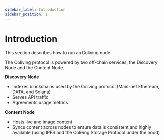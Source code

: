 ```yaml
---
sidebar_label: Introduction
sidebar_position: 1
---
```


# Introduction

This section describes how to run an Coliving node.

The Coliving protocol is powered by two off-chain services, the Discovery Node and the Content Node.

**Discovery Node**

* Indexes blockchains used by the Coliving protocol \(Main-net Ethereum, DATA, and Solana\)
* Serves API traffic
* Agreements usage metrics

**Content Node**

* Hosts live and image content
* Syncs content across nodes to ensure data is consistent and highly available \(using IPFS and the Coliving Storage Protocol under the hood\)
